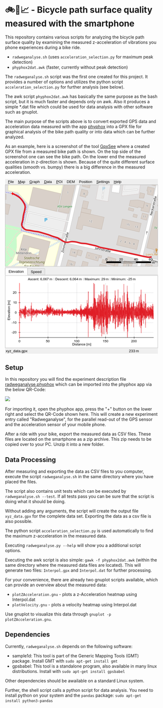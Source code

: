 # 🚲📱📈 - Bicycle path surface quality measured with the smartphone

This repository contains various scripts for analyzing the bicycle path surface quality
by examining the measured z-acceleration of vibrations you phone experiences during a bike ride.

* `radweganalyse.sh` (uses `acceleration_selection.py` for maximum peak detection)
* `phyphox2dat.awk` (faster, currently without peak detection)

The `radweganalyse.sh` script was the first one created for this project. It provides
a number of options and utilizes the python script `acceleration_selection.py` for further
analysis (see below).

The awk script `phyphox2dat.awk` has basically the same purpose as the bash script, but
it is much faster and depends only on awk. Also it produces a simple *.dat file
which could be used for data analysis with other software such as gnuplot.

The main purpose of the scripts above is to convert exported GPS data and acceleration
data measured with the app [phyphox](https://phyphox.org/) into a GPX file for graphical
analysis of the bike path quality or into data which can be further analyzed.

As an example, here is a screenshot of the tool [GpxSee](https://github.com/tumic0/GPXSee)
where a created GPX file from a measured bike path is shown. On the top side of the
screenshot one can see the bike path. On the lower end the measured acceleration in
z-direction is shown. Because of the quite different surface qualities (smooth vs. bumpy)
there is a big difference in the measured acceleration.

![GpxSeeScreenShot](BikePathQualityGpxSee.png)

## Setup

In this repository you will find the experiment description file
[radweganalyse.phyphox](radweganalyse.phyphox) which can be imported into the phyphox
app via the below QR-Code:

<img src="https://github.com/turboscholz/radweganalyse/blob/master/qr_code_link.jpg?raw=true" width="263">

For importing it, open the phyphox app, press the "+" button on the lower right and select
the QR-Code shown here. This will create a new experiment entry called "Radweganalyse",
for the parallel read-out of the GPS sensor and the acceleration sensor of your mobile phone.

After a ride with your bike, export the measured data as CSV files. These files are located
on the smartphone as a zip archive. This zip needs to be copied over to your PC. Unzip it
into a new folder.

## Data Processing

After measuring and exporting the data as CSV files to you computer, execute the script
`radweganalyse.sh` in the same directory where you have placed the files.

The script also contains unit tests which can be executed by `radweganalyse.sh --test`. If all
tests pass you can be sure that the script is doing what it should be doing.

Without adding any arguments, the script will create the output file `xyz_data.gpx` for
the complete data set. Exporting the data as a csv file is also possible.

The python script `acceleration_selection.py` is used automatically to find the maximum
z-acceleration in the measured data.

Executing `radweganalyse.py --help` will show you a additional script options.

Executing the awk script is also simple: `gawk -f phyphox2dat.awk` (within the same directory
where the measured data files are located). This will generate two files: `Interpol.gpx`
and `Interpol.dat` for further processing.

For your convenience, there are already two gnuplot scripts available, which can provide
an overview about the measured data:

* `plotZAcceleration.gnu` - plots a z-Acceleration heatmap using Interpol.dat
* `plotVelocity.gnu` - plots a velocity heatmap using Interpol.dat

Use gnuplot to visualize this data through `gnuplot -p plotZAcceleration.gnu`.

## Dependencies

Currently, `radweganalyse.sh` depends on the following software:

- sample1d: This tool is part of the Generic Mapping Tools (GMT) package. Install GMT with `sudo apt-get install gmt`
- gpsbabel: This tool is a standalone program, also available in many linux distributions. Install with `sudo apt-get install gpsbabel`

Other dependencies should be awailable on a standard Linux system.

Further, the shell script calls a python script for data analysis. You need to install python on your system and the `pandas` package: `sudo apt-get install python3-pandas`
